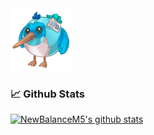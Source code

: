  <img src="https://github.com/newbalancem5/newbalancem5/blob/master/assets/bird.png" width="100" height="100">

### 📈 Github Stats
  
[![NewBalanceM5's github stats](https://github-readme-stats.vercel.app/api?username=newbalancem5)](https://github.com/newbalancem5/github-readme-stats)